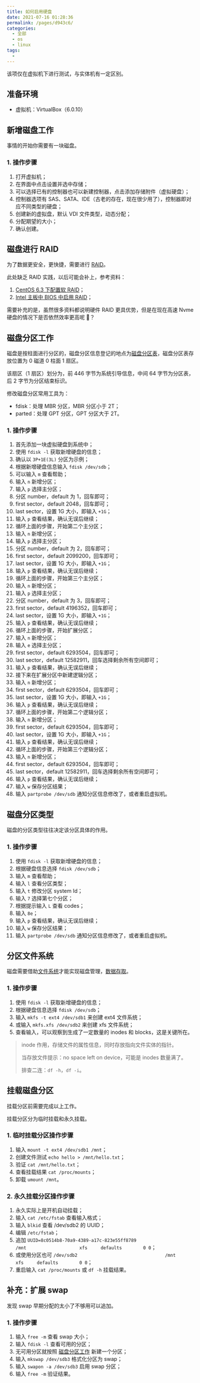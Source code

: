 ```yaml
---
title: 如何启用硬盘
date: 2021-07-16 01:28:36
permalink: /pages/d943c6/
categories: 
  - 全部
  - os
  - linux
tags: 
  - 
---
```


该项仅在虚拟机下进行测试，与实体机有一定区别。



## 准备环境

+ 虚拟机：VirtualBox（6.0.10）



## 新增磁盘工作

事情的开始你需要有一块磁盘。

### 1. 操作步骤

1. 打开虚拟机；
2. 在界面中点击设置并选中存储；
3. 可以选择已有的控制器也可以新建控制器，点击添加存储附件（虚拟硬盘）；
4. 控制器选项有 SAS、SATA、IDE（古老的存在，现在很少用了），控制器即对应不同类型的硬盘；
5. 创建新的虚拟盘，默认 VDI 文件类型，动态分配；
6. 分配期望的大小；
7. 确认创建。



## 磁盘进行 RAID

为了数据更安全，更快捷，需要进行 [RAID](/os/linux/raid)。

此处缺乏 RAID 实践，以后可能会补上，参考资料：

1. [CentOS 6.3 下配置软 RAID](http://www.iyunwei.com/docs/sysadmin_command/CentOS6.3%E4%B8%8B%E9%85%8D%E7%BD%AE%E8%BD%AFRAID.pdf)；
2. [Intel 主板中 BIOS 中启用 RAID](https://www.intel.cn/content/www/cn/zh/support/articles/000006748/boards-and-kits/desktop-boards.html)；

需要补充的是，虽然很多资料都说明硬件 RAID 更具优势，但是在现在高速 Nvme 硬盘的情况下是否依然效率更高呢 :boy:？



## 磁盘分区工作

磁盘是按柱面进行分区的，磁盘分区信息登记的地点为[磁盘分区表](https://zh.wikipedia.org/wiki/%E4%B8%BB%E5%BC%95%E5%AF%BC%E8%AE%B0%E5%BD%95)，磁盘分区表存放位置为 0 磁道 0 柱面 1 扇区。

该扇区（1 扇区）划分为，前 446 字节为系统引导信息，中间 64 字节为分区表，后 2 字节为分区结束标识。

修改磁盘分区常用工具为：

+ fdisk：处理 MBR 分区，MBR 分区小于 2T；
+ parted：处理 GPT 分区，GPT 分区大于 2T。

### 1. 操作步骤

1. 首先添加一块虚拟硬盘到系统中；
2. 使用 `fdisk -l` 获取新增硬盘的信息；
3. 确认以 `3P+1E(3L)` 分区为示例；
4. 根据新增硬盘信息输入 `fdisk /dev/sdb`；
5. 可以输入 `m` 查看帮助；
6. 输入 `n` 新增分区；
7. 输入 `p` 选择主分区；
8. 分区 number，default 为 1，回车即可；
9. first sector，default 2048，回车即可；
10. last sector，设置 1G 大小，即输入 `+1G`；
11. 输入 `p` 查看结果，确认无误后继续；
12. 循环上面的步骤，开始第二个主分区；
13. 输入 `n` 新增分区；
14. 输入 `p` 选择主分区；
15. 分区 number，default 为 2，回车即可；
16. first sector，default 2099200，回车即可；
17. last sector，设置 1G 大小，即输入 `+1G`；
18. 输入 `p` 查看结果，确认无误后继续；
19. 循环上面的步骤，开始第三个主分区；
20. 输入 `n` 新增分区；
21. 输入 `p` 选择主分区；
22. 分区 number，default 为 3，回车即可；
23. first sector，default 4196352，回车即可；
24. last sector，设置 1G 大小，即输入 `+1G`；
25. 输入 `p` 查看结果，确认无误后继续；
26. 循环上面的步骤，开始扩展分区；
27. 输入 `n` 新增分区；
28. 输入 `e` 选择主分区；
29. first sector，default 6293504，回车即可；
30. last sector，default 12582911，回车选择剩余所有空间即可；
31. 输入 `p` 查看结果，确认无误后继续；
32. 接下来在扩展分区中新建逻辑分区；
33. 输入 `n` 新增分区；
34. first sector，default 6293504，回车即可；
35. last sector，设置 1G 大小，即输入 `+1G`；
36. 输入 `p` 查看结果，确认无误后继续；
37. 循环上面的步骤，开始第二个逻辑分区；
38. 输入 `n` 新增分区；
39. first sector，default 6293504，回车即可；
40. last sector，设置 1G 大小，即输入 `+1G`；
41. 输入 `p` 查看结果，确认无误后继续；
42. 循环上面的步骤，开始第三个逻辑分区；
43. 输入 `n` 新增分区；
44. first sector，default 6293504，回车即可；
45. last sector，default 12582911，回车选择剩余所有空间即可；
46. 输入 `p` 查看结果，确认无误后继续；
47. 输入 `w` 保存分区结果；
48. 输入 `partprobe /dev/sdb` 通知分区信息修改了，或者重启虚拟机。



## 磁盘分区类型

磁盘的分区类型往往决定该分区具体的作用。

### 1. 操作步骤

1. 使用 `fdisk -l` 获取新增硬盘的信息；
2. 根据硬盘信息选择 `fdisk /dev/sdb`；
3. 输入 `m` 查看帮助；
4. 输入 `l` 查看分区类型；
5. 输入 `t` 修改分区 system Id；
6. 输入 `7` 选择第七个分区；
7. 根据提示输入 `L` 查看 codes；
8. 输入 `8e`；
9. 输入 `p` 查看结果，确认无误后继续；
10. 输入 `w` 保存分区结果；
11. 输入 `partprobe /dev/sdb` 通知分区信息修改了，或者重启虚拟机。



## 分区文件系统

磁盘需要借助[文件系统](https://zh.wikipedia.org/wiki/%E6%96%87%E4%BB%B6%E7%B3%BB%E7%BB%9F)才能实现磁盘管理，[数据存取](/computer/data-write)。

### 1. 操作步骤

1. 使用 `fdisk -l` 获取新增硬盘的信息；
2. 根据硬盘信息选择 `fdisk /dev/sdb`；
3. 输入 `mkfs -t ext4 /dev/sdb1` 来创建 ext4 文件系统；
4. 或输入 `mkfs.xfs /dev/sdb2` 来创建 xfs 文件系统；
5. 查看输入，可以观察到生成了一定数量的 inodes 和 blocks，这是关键所在。

> inode 作用，存储文件的属性信息，同时存放指向文件实体的指针。
>
> 当存放文件提示：no space left on device，可能是 inodes 数量满了。
>
> 排查二连：`df -h`，`df -i`。



## 挂载磁盘分区

挂载分区前需要完成以上工作。

挂载分区分为临时挂载和永久挂载。

### 1. 临时挂载分区操作步骤

1. 输入 `mount -t ext4 /dev/sdb1 /mnt`；
2. 创建文件测试 `echo hello > /mnt/hello.txt`；
3. 验证 `cat /mnt/hello.txt`；
4. 查看挂载结果 `cat /proc/mounts`；
5. 卸载 `umount /mnt`。

### 2. 永久挂载分区操作步骤

1. 永久实际上是开机自动挂载；
2. 输入 `cat /etc/fstab` 查看输入格式；
3. 输入 `blkid` 查看 /dev/sdb2 的 UUID；
4. 编辑 `/etc/fstab`；
5. 追加 `UUID=8c0514b8-70a9-4389-a17c-823e55ff8789                                 /mnt                    xfs     defaults        0 0`；
6. 或使用分区也可 `/dev/sdb2                                 /mnt                    xfs     defaults        0 0`；
7. 重启输入 `cat /proc/mounts` 或 `df -h` 挂载结果。



## 补充：扩展 swap

发现 swap 早期分配的太小了不够用可以追加。

### 1. 操作步骤

1. 输入 `free -m` 查看 swap 大小；
2. 输入 `fdisk -l` 查看可用的分区；
3. 无可用分区就按照 [磁盘分区工作](/os/linux/how-to-enable-the-hard-disk.html#磁盘分区工作) 新建一个分区；
4. 输入 `mkswap /dev/sdb3` 格式化分区为 swap；
5. 输入 `swapon -a /dev/sdb3` 启用 swap 分区；
6. 输入 `free -m` 验证结果。



